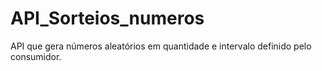# API_Sorteios_numeros
API que gera números aleatórios em quantidade e intervalo definido pelo consumidor.
